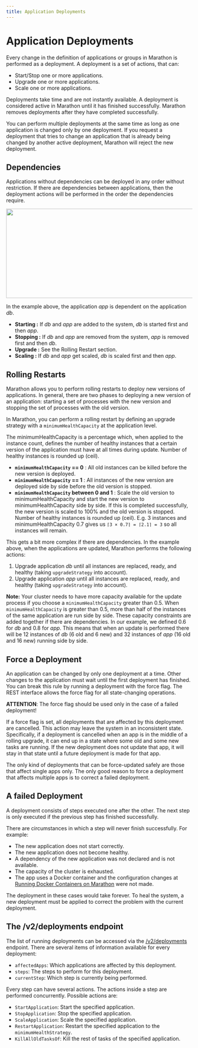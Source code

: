 ```yaml
---
title: Application Deployments
---
```


# Application Deployments

Every change in the definition of applications or groups in Marathon is performed as a deployment.
A deployment is a set of actions, that can:

- Start/Stop one or more applications.
- Upgrade one or more applications.
- Scale one or more applications.

Deployments take time and are not instantly available. A deployment is considered active in Marathon until it has finished successfully. Marathon removes deployments after they have completed successfully.

You can perform multiple deployments at the same time as long as one application is changed only by one deployment.
If you request a deployment that tries to change an application that is already being changed by another active deployment, Marathon will reject the new deployment.

## Dependencies

Applications without dependencies can be deployed in any order without restriction.
If there are dependencies between applications, then the deployment actions will be performed in the order the dependencies require.

<p class="text-center">
  <img src="{{ site.baseurl}}/img/dependency.png" width="645" height="241" alt="">
</p>

In the example above, the application _app_ is dependent on the application _db_.

- __Starting :__ If _db_ and _app_ are added to the system, _db_ is started first and then _app_.
- __Stopping :__ If _db_ and _app_ are removed from the system, _app_ is removed first and then _db_.
- __Upgrade :__ See the Rolling Restart section. 
- __Scaling :__ If _db_ and _app_ get scaled, _db_ is scaled first and then _app_.

## Rolling Restarts

Marathon allows you to perform rolling restarts to deploy new versions of applications. In general, there are two phases to deploying a new version of an application: starting a set of processes with the new version and stopping the set of processes with the old version.

In Marathon, you can perform a rolling restart by defining an upgrade strategy with a `minimumHealthCapacity` at the application level.

The minimumHealthCapacity is a percentage which, when applied to the instance count, defines the number of healthy instances
that a certain version of the application must have at all times during update. Number of healthy instances is rounded up (ceil). 

- __`minimumHealthCapacity` == 0__ : All old instances can be killed before the new version is deployed.
- __`minimumHealthCapacity` == 1__ : All instances of the new version are deployed side by side before the old version is stopped.
- __`minimumHealthCapacity` between 0 and 1__ : Scale the old version to minimumHealthCapacity and start the new version to minimumHealthCapacity side by side. If this is completed successfully, the new version is scaled to 100% and the old version is stopped. Number of healthy instances is rounded up (ceil). E.g. 3 instances and minimumHealthCapacity 0.7 gives us `⌈3 × 0.7⌉ = ⌈2.1⌉ = 3` so all instances will remain.

This gets a bit more complex if there are dependencies.
In the example above, when the applications are updated, Marathon performs the following actions:
  
1. Upgrade application _db_ until all instances are replaced, ready, and healthy (taking `upgradeStrategy` into account).
1. Upgrade application _app_ until all instances are replaced, ready, and healthy (taking `upgradeStrategy` into account).

**Note:** Your cluster needs to have more capacity available for the update process if you choose a `minimumHealthCapacity` greater than 0.5. When `minimumHealthCapacity` is greater than 0.5, more than half of the instances of the same application are run side by side.
These capacity constraints are added together if there are dependencies. In our example, we defined 0.6 for _db_ and 0.8 for _app_. 
This means that when an update is performed there will be 12 instances of _db_ (6 old and 6 new) and 32 instances of _app_ (16 old and 16 new) running side by side.

## Force a Deployment

An application can be changed by only one deployment at a time.
Other changes to the application must wait until the first deployment has finished.
You can break this rule by running a deployment with the force flag.
The REST interface allows the force flag for all state-changing operations.

__ATTENTION__: The force flag should be used only in the case of a failed deployment!

If a force flag is set, all deployments that are affected by this deployment are cancelled.
This action may leave the system in an inconsistent state. Specifically, if a deployment is cancelled when an app is in the middle
of a rolling upgrade, it can end up in a state where some old and
some new tasks are running. If the new deployment does not update that app, it will stay in
that state until a future deployment is made for that app.

The only kind of deployments that can be force-updated safely are those that
affect single apps only. The only good reason to force a deployment that affects multiple apps is to correct
a failed deployment.

## A failed Deployment

A deployment consists of steps executed one after the other.
The next step is only executed if the previous step has finished successfully.

There are circumstances in which a step will never finish successfully. For example:

- The new application does not start correctly.
- The new application does not become healthy.
- A dependency of the new application was not declared and is not available.
- The capacity of the cluster is exhausted.
- The app uses a Docker container and the configuration changes at [Running Docker Containers on Marathon](https://mesosphere.github.io/marathon/docs/native-docker.html) were not made.

The deployment in these cases would take forever.
To heal the system, a new deployment must be applied to correct the problem with the current deployment.

## The /v2/deployments endpoint

The list of running deployments can be accessed via the [/v2/deployments](rest-api.html#deployments) endpoint.
There are several items of information available for every deployment:

- `affectedApps`: Which applications are affected by this deployment.
- `steps`: The steps to perform for this deployment.
- `currentStep`: Which step is currently being performed.
 
Every step can have several actions. The actions inside a step are performed concurrently.
Possible actions are:

- `StartApplication`: Start the specified application.
- `StopApplication`: Stop the specified application.
- `ScaleApplication`: Scale the specified application.
- `RestartApplication`: Restart the specified application to the `minimumHealthStrategy`.
- `KillAllOldTasksOf`: Kill the rest of tasks of the specified application.






